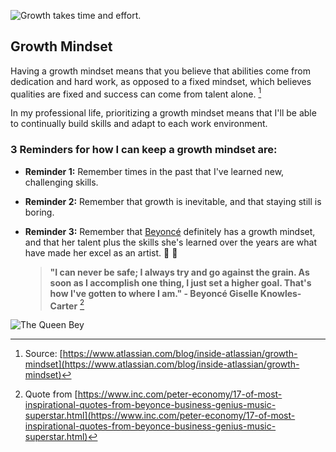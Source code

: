 ![Growth takes time and effort.](https://live.staticflickr.com/5136/5465731118_458b01573b_n.jpg) 

## Growth Mindset
Having a growth mindset means that you believe that abilities come from dedication and hard work, as opposed to a fixed mindset, which believes qualities are fixed and success can come from talent alone. [^1]

[^1]: Source: [https://www.atlassian.com/blog/inside-atlassian/growth-mindset](https://www.atlassian.com/blog/inside-atlassian/growth-mindset)

In my professional life, prioritizing a growth mindset means that I'll be able to continually build skills and adapt to each work environment. 

### 3 Reminders for how I can keep a growth mindset are:
- **Reminder 1:** Remember times in the past that I've learned new, challenging skills.
- **Reminder 2:** Remember that growth is inevitable, and that staying still is boring. 
- **Reminder 3:** Remember that [Beyoncé](https://beyonce.com/) definitely has a growth mindset, and that her talent plus the skills she's learned over the years are what have made her excel as an artist. 👑 🐝

  > **"I can never be safe; I always try and go against the grain. As soon as I accomplish one thing, I just set a higher goal. That's how I've gotten to where I am." - Beyoncé Giselle Knowles-Carter** [^2]       

![The Queen Bey](https://upload.wikimedia.org/wikipedia/commons/1/18/Beyonc%C3%A9_Black_Is_King_Still.png)
                                                                                                                                                                                                           

[^2]: Quote from [https://www.inc.com/peter-economy/17-of-most-inspirational-quotes-from-beyonce-business-genius-music-superstar.html](https://www.inc.com/peter-economy/17-of-most-inspirational-quotes-from-beyonce-business-genius-music-superstar.html)